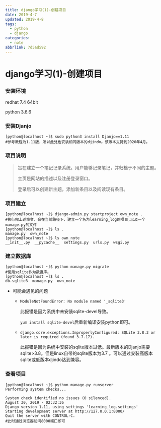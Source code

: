 ```yaml
---
title: django学习(1)-创建项目
date: 2019-4-7
updated: 2019-4-8
tags:
  - python
  - django
categories:
  - note
abbrlink: 7d5ad592
---
```


# django学习(1)-创建项目

### 安装环境

redhat 7.4 64bit

python 3.6.6



### 安装Djanjo

```shell
[python@localhost ~]$ sudo python3 install Djanjo==1.11 
#参考教程为1.11版，所以此处也安装相同版本的djindo。该版本支持到2020年4月。
```



### 项目说明

> 旨在建立一个笔记记录系统。用户能够记录笔记，并归档于不同的主题。
>
> 主页是网站的描述以及注册登录窗口。
>
> 登录后可以创建新主题，添加新条目以及阅读现有条目。


<!--more-->
### 项目建立

```shell
[python@localhost ~]$ django-admin.py startproject own_note .
#执行完上述命令，会在当前路径下，建立一个名为learning_log的项目,以及一个manage.py的文件
[python@localhost ~]$ ls .
manage.py  own_note
[python@localhost ~]$ ls own_note
__init__.py  __pycache__  settings.py  urls.py  wsgi.py
```



### 建立数据库

```shell
[python@localhost ~]$ python manage.py migrate
#使用sqlite作为数据库。
[python@localhost ~]$ ls .
db.sqlite3  manage.py  own_note
```

* 可能会遇见的问题

  * `ModuleNotFoundError: No module named '_sqlite3' ` 

    此报错是因为系统中未安装sqlite-devel导致。

    `yum install sqlite-devel`后重新编译安装python即可。

  * `django.core.exceptions.ImproperlyConfigured: SQLite 3.8.3 or later is required (found 3.7.17).`

    此报错是因为系统中安装的sqlite版本过低。最新版本的Djanjo需要sqlite>3.8。但是linux自带的sqlite版本为3.7 。可以通过安装高版本sqlite或低版本djindo达到兼容。

### 查看项目

```shell
[python@localhost ~]$ python manage.py runserver
Performing system checks...

System check identified no issues (0 silenced).
August 30, 2019 - 02:32:36
Django version 1.11, using settings 'learning_log.settings'
Starting development server at http://127.0.0.1:8000/
Quit the server with CONTROL-C.
#此时通过浏览器访问8000端口即可
```

